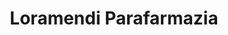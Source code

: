 ---
title: "Loramendi Parafarmazia"
url: /amorebieta-etxano/loramendi-parafarmazia/
shop: herbolario
---